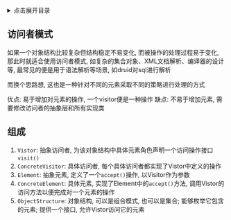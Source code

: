 <details>
<summary>点击展开目录</summary>
<!-- TOC -->

- [访问者模式](#访问者模式)
- [组成](#组成)

<!-- /TOC -->
</details>

## 访问者模式

如果一个对象结构比较复杂但结构稳定不易变化, 而被操作的处理过程易于变化, 那此时就适合使用访问者模式,
如复杂的集合对象、XML文档解析、编译器的设计等, 最常见的便是用于语法解析等场景, 如druid对sql进行解析

而换个思路想, 这也是一种针对不同的元素采取不同的策略进行处理的方式

优点: 易于增加对元素的操作, 一个visitor便是一种操作
缺点: 不易于增加元素, 需要修改访问者的抽象层和所有实现类

## 组成

1. `Vistor`: 抽象访问者, 为该对象结构中具体元素角色声明一个访问操作接口`visit()`
2. `ConcreteVisitor`: 具体访问者, 每个具体访问者都实现了Vistor中定义的操作
3. `Element`: 抽象元素, 定义了一个`accept()`操作, 以Visitor作为参数
4. `ConcreteElement`: 具体元素, 实现了Element中的`accept()`方法, 调用Vistor的访问方法以便完成对一个元素的操作
5. `ObjectStructure`: 对象结构, 可以是组合模式, 也可以是集合; 能够枚举它包含的元素; 提供一个接口, 允许Vistor访问它的元素

